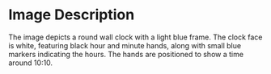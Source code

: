 # Image Description

The image depicts a round wall clock with a light blue frame. The clock face is white, featuring black hour and minute hands, along with small blue markers indicating the hours. The hands are positioned to show a time around 10:10.